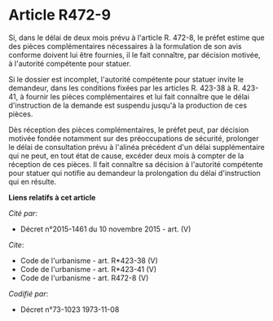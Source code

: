 # Article R472-9

Si, dans le délai de deux mois prévu à l'article R. 472-8, le préfet estime que des pièces complémentaires nécessaires à la
formulation de son avis conforme doivent lui être fournies, il le fait connaître, par décision motivée, à l'autorité
compétente pour statuer.

Si le dossier est incomplet, l'autorité compétente pour statuer invite le demandeur, dans les conditions fixées par les
articles R. 423-38 à R. 423-41, à fournir les pièces complémentaires et lui fait connaître que le délai d'instruction de la
demande est suspendu jusqu'à la production de ces pièces.

Dès réception des pièces complémentaires, le préfet peut, par décision motivée fondée notamment sur des préoccupations de
sécurité, prolonger le délai de consultation prévu à l'alinéa précédent d'un délai supplémentaire qui ne peut, en tout état
de cause, excéder deux mois à compter de la réception de ces pièces. Il fait connaître sa décision à l'autorité compétente
pour statuer qui notifie au demandeur la prolongation du délai d'instruction qui en résulte.

**Liens relatifs à cet article**

_Cité par_:

  - Décret n°2015-1461 du 10 novembre 2015 - art. (V)

_Cite_:

  - Code de l'urbanisme - art. R*423-38 (V)
  - Code de l'urbanisme - art. R*423-41 (V)
  - Code de l'urbanisme - art. R472-8 (V)

_Codifié par_:

  - Décret n°73-1023 1973-11-08
